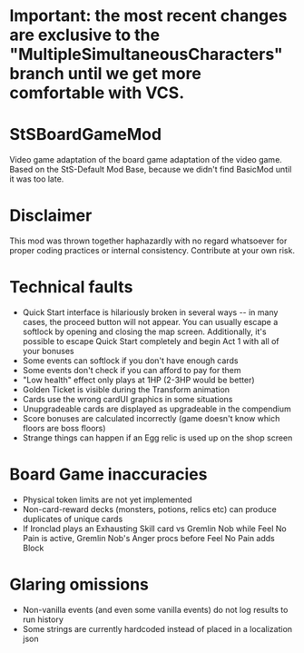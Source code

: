 # Important: the most recent changes are exclusive to the "MultipleSimultaneousCharacters" branch until we get more comfortable with VCS.

# StSBoardGameMod
Video game adaptation of the board game adaptation of the video game.
Based on the StS-Default Mod Base, because we didn't find BasicMod until it was too late.

# Disclaimer
This mod was thrown together haphazardly with no regard whatsoever for proper coding practices or internal consistency. Contribute at your own risk.

# Technical faults
- Quick Start interface is hilariously broken in several ways -- in many cases, the proceed button will not appear. You can usually escape a softlock by opening and closing the map screen. Additionally, it's possible to escape Quick Start completely and begin Act 1 with all of your bonuses
- Some events can softlock if you don't have enough cards
- Some events don't check if you can afford to pay for them
- "Low health" effect only plays at 1HP (2-3HP would be better)
- Golden Ticket is visible during the Transform animation
- Cards use the wrong cardUI graphics in some situations
- Unupgradeable cards are displayed as upgradeable in the compendium
- Score bonuses are calculated incorrectly (game doesn't know which floors are boss floors)
- Strange things can happen if an Egg relic is used up on the shop screen

# Board Game inaccuracies
- Physical token limits are not yet implemented
- Non-card-reward decks (monsters, potions, relics etc) can produce duplicates of unique cards
- If Ironclad plays an Exhausting Skill card vs Gremlin Nob while Feel No Pain is active, Gremlin Nob's Anger procs before Feel No Pain adds Block

# Glaring omissions
- Non-vanilla events (and even some vanilla events) do not log results to run history
- Some strings are currently hardcoded instead of placed in a localization json
